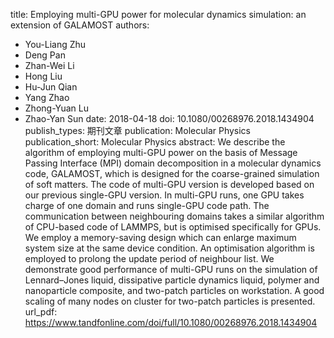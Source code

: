 title: Employing multi-GPU power for molecular dynamics simulation: an extension of GALAMOST
authors:
- You-Liang Zhu
- Deng Pan
- Zhan-Wei Li
- Hong Liu
- Hu-Jun Qian
- Yang Zhao
- Zhong-Yuan Lu
- Zhao-Yan Sun
date: 2018-04-18
doi: 10.1080/00268976.2018.1434904
publish_types: 期刊文章
publication: Molecular Physics
publication_short: Molecular Physics
abstract: We describe the algorithm of employing multi-GPU power on the  basis of Message Passing Interface (MPI) domain decomposition in a  molecular dynamics code, GALAMOST, which is designed for the  coarse-grained simulation of soft matters. The code of multi-GPU version  is developed based on our previous single-GPU version. In multi-GPU  runs, one GPU takes charge of one domain and runs single-GPU code path.  The communication between neighbouring domains takes a similar algorithm  of CPU-based code of LAMMPS, but is optimised specifically for GPUs. We  employ a memory-saving design which can enlarge maximum system size at  the same device condition. An optimisation algorithm is employed to  prolong the update period of neighbour list. We demonstrate good  performance of multi-GPU runs on the simulation of Lennard–Jones liquid,  dissipative particle dynamics liquid, polymer and nanoparticle  composite, and two-patch particles on workstation. A good scaling of  many nodes on cluster for two-patch particles is presented.
url_pdf: https://www.tandfonline.com/doi/full/10.1080/00268976.2018.1434904
